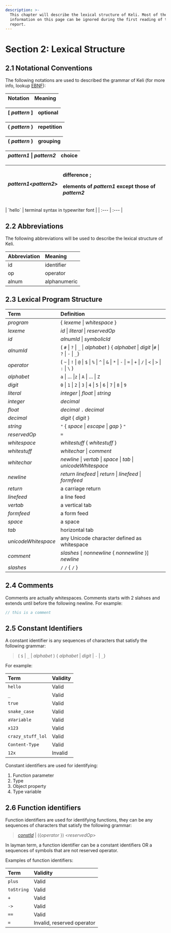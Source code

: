 ```yaml
---
description: >-
  This chapter will describe the lexical structure of Keli. Most of the
  information on this page can be ignored during the first reading of this
  report.
---
```


# Section 2: Lexical Structure

## 2.1 Notational Conventions

The following notations are used to described the grammar of Keli \(for more info, lookup [EBNF](https://en.wikipedia.org/wiki/Extended_Backus–Naur_form)\):

| Notation | Meaning |
| :--- | :--- |


| \[ _pattern_ \] | optional |
| :--- | :--- |


| { _pattern_ } | repetition |
| :--- | :--- |


| \( _pattern_ \) | grouping |
| :--- | :--- |


| _pattern1_ \| _pattern2_ | choice |
| :--- | :--- |


<table>
  <thead>
    <tr>
      <th style="text-align:left"><em>pattern1</em>&lt;<em>pattern2</em>&gt;</th>
      <th style="text-align:left">
        <p>difference ;</p>
        <p>elements of <em>pattern1</em> except those of <em>pattern2</em>
        </p>
      </th>
    </tr>
  </thead>
  <tbody></tbody>
</table>| `hello` | terminal syntax in typewriter font |
| :--- | :--- |


## 2.2 Abbreviations

The following abbreviations will be used to describe the lexical structure of Keli.

| Abbreviation | Meaning |
| :--- | :--- |
| id | identifier |
| op | operator |
| alnum | alphanumeric |

## 2.3 Lexical Program Structure

| Term | Definition |
| :--- | :--- |
| _program_ | { _lexeme_ \| _whitespace_ } |
| _lexeme_ | _id_  \| _literal_ \| _reservedOp_ |
| _id_ | _alnumId_ \| _symbolicId_ |
| _alnumId_ | \( `#` \| `?` \| `_` \| _alphabet_ \) { _alphabet_ \| _digit_ \|`#` \| `?` \| `-` \| `_`} |
| _operator_ | \( `~` \| `!` \| `@` \| `$` \| `%` \| `^` \| `&` \| `*` \| `-` \| `=` \| `+` \| `/` \| `<` \| `>` \| `:` \| `\` \) |
| _alphabet_ | `a` \| ... \|`z` \| `A` \| ... \| `Z` |
| _digit_ | `0` \| `1` \| `2` \| `3` \| `4` \| `5` \| `6` \| `7` \| `8` \| `9` |
| _literal_ | _integer_ \| _float_ \| _string_ |
| _integer_ | _decimal_ |
| _float_ | _decimal_ `.` _decimal_ |
| _decimal_ | _digit_ { _digit_ } |
| _string_ | `"` { _space_ \| _escape_ \| _gap_ } `"` |
| _reservedOp_ | `=`  |
| _whitespace_ | _whitestuff_ { _whitestuff_ } |
| _whitestuff_ | _whitechar_ \| _comment_ |
| _whitechar_ | _newline_ \| _vertab_ \| _space_ \| _tab_ \| _unicodeWhitespace_ |
| _newline_ | _return linefeed_ \| _return_ \| _linefeed_ \| _formfeed_ |
| _return_ | a carriage return |
| _linefeed_ | a line feed |
| _vertab_ | a vertical tab |
| _formfeed_ | a form feed |
| _space_ | a space |
| _tab_ | horizontal tab |
| _unicodeWhitespace_ | any Unicode character defined as whitespace |
| _comment_ | _slashes_ \[ _nonnewline_ { _nonnewline_ }\] _newline_ |
| _slashes_ | `/` `/` { `/` } |

## 2.4 Comments

Comments are actually whitespaces. Comments starts with 2 slahses and extends until before the following newline. For example:

```java
// this is a comment
```

## 2.5 Constant Identifiers

A constant identifier is any sequences of characters that satisfy the following grammar:

> \( `$`  \| `_` \| _alphabet_ \) { _alphabet_ \| _digit_  \| `-` \| `_`}

For example:

| Term | Validity |
| :--- | :--- |
| `hello` | Valid |
| `_` | Valid |
| `true` | Valid |
| `snake_case` | Valid |
| `aVariable` | Valid |
| `x123` | Valid |
| `crazy_stuff_lol` | Valid |
| `Content-Type` | Valid |
| `12x` | Invalid |

Constant identifiers are used for identifying:

1. Function parameter 
2. Type 
3. Object property 
4. Type variable 

## 2.6 Function identifiers

Function identifiers are used for identifying functions, they can be any sequences of characters that satisfy the following grammar:

> [_constId_](chapter-2-lexical-structure.md#2-5-constant-identifiers) \| \({_operator_ }\) &lt;_reservedOp_&gt;

In layman term, a function identifier can be a constant identifiers OR a sequences of symbols that are not reserved operator.

Examples of function identifiers:

| Term | Validity |
| :--- | :--- |
| `plus` | Valid |
| `toString` | Valid |
| `+` | Valid |
| `->` | Valid |
| `==` | Valid |
| `=` | Invalid, reserved operator |

